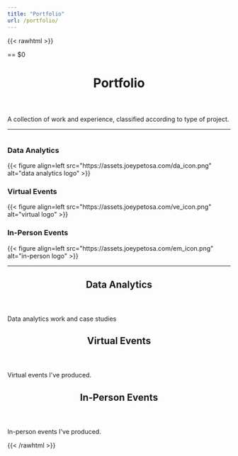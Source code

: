 ```yaml
---
title: "Portfolio"
url: /portfolio/
---
```


{{< rawhtml >}}
<main class="main"> == $0
  <header class="page-header">
    <h1>Portfolio</h1>
  </header>
  <div class="post-content">
    <p>
    A collection of work and experience, classified according to type of project. 
    </p>
    <hr>
  </div>
  <div id="columncards">
    <div class="row">
      <div class="column">
        <div class="card">
          <h3>Data Analytics</h3>
          {{< figure align=left src="https://assets.joeypetosa.com/da_icon.png" alt="data analytics logo" >}}
        </div> 
      </div>
      <div class="column">
        <div class="card">
          <h3>Virtual Events</h3>
          {{< figure align=left src="https://assets.joeypetosa.com/ve_icon.png" alt="virtual logo" >}}
        </div>
      </div>
      <div class="column">
        <div class="card">
          <h3>In-Person Events</h3>
          {{< figure align=left src="https://assets.joeypetosa.com/em_icon.png" alt="in-person logo" >}}
        </div>
      </div>
    </div>
    <hr>
  </div>
  <article class="post-entry">
   <header class="entry-header">
     <h2>Data Analytics </h2>
   </header>
   <section class="entry-content">
      <p>Data analytics work and case studies</p>
   </section>
   <a class="entry-link" aria-label="post link to Data Analytics" href="https://www.joeypetosa.com/portfolio/data-analytics/"></a>
  </article>
  <article class="post-entry">
    <header class="entry-header">
     <h2>Virtual Events </h2>
    </header>
    <section class="entry-content">
     <p>Virtual events I've produced.</p>
    </section>
    <a class="entry-link" aria-label="post link to Virtual Events" href="https://www.joeypetosa.com/portfolio/virtual-events/"></a>
  </article>
  <article class="post-entry">
    <header class="entry-header">
     <h2>In-Person Events </h2>
    </header>
    <section class="entry-content">
      <p>In-person events I've produced.</p>
    </section>
    <a class="entry-link" aria-label="post link to In-Person Events" href="https://www.joeypetosa.com/portfolio/in-person-events/"></a>
  </article>
</main>
{{< /rawhtml >}}
